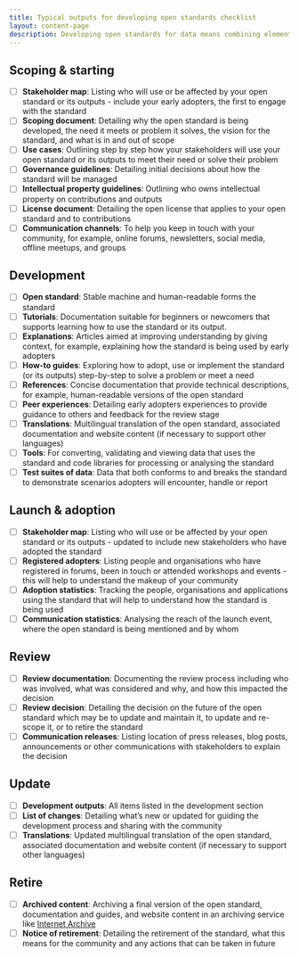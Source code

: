 ```yaml
---
title: Typical outputs for developing open standards checklist
layout: content-page
description: Developing open standards for data means combining elements of a technical activity, stakeholder coordination and community engagement. Use this checklist to track typical outputs at each stage.
---
```


## Scoping & starting
- [ ] **Stakeholder map**: Listing who will use or be affected by your open standard or its outputs - include your early adopters, the first to engage with the standard
- [ ] **Scoping document**: Detailing why the open standard is being developed, the need it meets or problem it solves, the vision for the standard, and what is in and out of scope
- [ ] **Use cases**: Outlining step by step how your stakeholders will use your open standard or its outputs to meet their need or solve their problem
- [ ] **Governance guidelines**: Detailing initial decisions about how the standard will be managed
- [ ] **Intellectual property guidelines**: Outlining who owns intellectual property on contributions and outputs
- [ ] **License document**: Detailing the open license that applies to your open standard and to contributions
- [ ] **Communication channels**: To help you keep in touch with your community, for example, online forums, newsletters, social media, offline meetups, and groups

## Development

- [ ] **Open standard**: Stable machine and human-readable forms the standard
- [ ] **Tutorials**: Documentation suitable for beginners or newcomers that supports learning how to use the standard or its output.
- [ ] **Explanations**: Articles aimed at improving understanding by giving context, for example, explaining how the standard is being used by early adopters
- [ ] **How-to guides**: Exploring how to adopt, use or implement the standard (or its outputs) step-by-step to solve a problem or meet a need
- [ ] **References**: Concise documentation that provide technical descriptions, for example, human-readable versions of the open standard
- [ ] **Peer experiences**: Detailing early adopters experiences to provide guidance to others and feedback for the review stage
- [ ] **Translations**: Multilingual translation of the open standard, associated documentation and website content (if necessary to support other languages)
- [ ] **Tools**: For converting, validating and viewing data that uses the standard and code libraries for processing or analysing the standard
- [ ] **Test suites of data**: Data that both conforms to and breaks the standard to demonstrate scenarios adopters will encounter, handle or report

## Launch & adoption

- [ ] **Stakeholder map**: Listing who will use or be affected by your open standard or its outputs - updated to include new stakeholders who have adopted the standard
- [ ] **Registered adopters**: Listing people and organisations who have registered in forums, been in touch or attended workshops and events - this will help to understand the makeup of your community
- [ ] **Adoption statistics**: Tracking the people, organisations and applications using the standard that will help to understand how the standard is being used
- [ ] **Communication statistics**: Analysing the reach of the launch event, where the open standard is being mentioned and by whom

## Review

- [ ] **Review documentation**: Documenting the review process including who was involved, what was considered and why, and how this impacted the decision
- [ ] **Review decision**: Detailing the decision on the future of the open standard which may be to update and maintain it, to update and re-scope it, or to retire the standard
- [ ] **Communication releases**: Listing location of press releases, blog posts, announcements or other communications with stakeholders to explain the decision 

## Update

- [ ] **Development outputs**: All items listed in the development section 
- [ ] **List of changes**: Detailing what’s new or updated for guiding the development process and sharing with the community
- [ ] **Translations**: Updated multilingual translation of the open standard, associated documentation and website content (if necessary to support other languages)

## Retire

- [ ] **Archived content**: Archiving a final version of the open standard, documentation and guides, and website content in an archiving service like [Internet Archive](https://archive.org)
- [ ] **Notice of retirement**: Detailing the retirement of the standard, what this means for the community and any actions that can be taken in future
